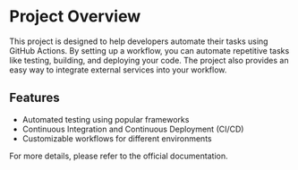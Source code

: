 # Project Overview

This project is designed to help developers automate their tasks using GitHub Actions. By setting up a workflow, you can automate repetitive tasks like testing, building, and deploying your code. The project also provides an easy way to integrate external services into your workflow.

## Features
- Automated testing using popular frameworks
- Continuous Integration and Continuous Deployment (CI/CD)
- Customizable workflows for different environments

For more details, please refer to the official documentation.

